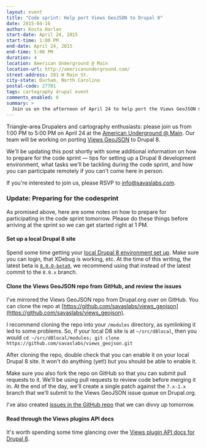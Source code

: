 ```yaml
---
layout: event
title: "Code sprint: Help port Views GeoJSON to Drupal 8"
date: 2015-04-16
author: Kosta Harlan
start-date: April 24, 2015
start-time: 1:00 PM
end-date: April 24, 2015
end-time: 5:00 PM
duration: 4
location: American Underground @ Main
location-url: http://americanunderground.com/
street-address: 201 W Main St.
city-state: Durham, North Carolina
postal-code: 27701
tags: cartography drupal event
comments_enabled: 0
summary: >
  Join us on the afternoon of April 24 to help port the Views GeoJSON module to Drupal 8.
---
```

Triangle-area Drupalers and cartography enthusiasts: please join us from 1:00 PM to 5:00 PM on April 24 at the [American Underground @ Main](http://americanunderground.com/). Our team will be working on porting [Views GeoJSON](https://www.drupal.org/project/views_geojson) to Drupal 8.

We'll be updating this post shortly with some additional information on how to prepare for the code sprint — tips for setting up a Drupal 8 development environment, what tasks we'll be tackling during the code sprint, and how you can participate remotely if you can't come here in person.

If you're interested to join us, please RSVP to [info@savaslabs.com](mailto:info@savaslabs.com).

### Update: Preparing for the codesprint

As promised above, here are some notes on how to prepare for participating in the code sprint tomorrow. Please do these things before arriving at the sprint so we can get started right at 1 PM.

#### Set up a local Drupal 8 site

Spend some time getting your [local Drupal 8 environment set up](/2015/04/23/drupal-8-docker-bowline-setup.html). Make sure you can login, that XDebug is working, etc. At the time of this writing, the latest beta is [`8.0.0-beta9`](https://www.drupal.org/node/2459341), we recommend using that instead of the latest commit to the `8.0.x` branch.

#### Clone the Views GeoJSON repo from GitHub, and review the issues

I've mirrored the Views GeoJSON repo from Drupal.org over on GitHub. You can clone the repo at [https://github.com/savaslabs/views_geojson](https://github.com/savaslabs/views_geojson).

I recommend cloning the repo into your `/modules` directory, as symlinking it led to some problems. So, if your local D8 site is at `~/src/d8local`, then you would `cd ~/src/d8local/modules; git clone https://github.com/savaslabs/views_geojson.git`

After cloning the repo, double check that you can enable it on your local Drupal 8 site. It won't do anything (yet!) but you should be able to enable it.

Make sure you also fork the repo on GitHub so that you can submit pull requests to it. We'll be using pull requests to review code before merging it in. At the end of the day, we'll create a single patch against the `7.x-1.x` branch that we'll submit to the Views GeoJSON issue queue on Drupal.org.

I've also created [issues in the GitHub repo](https://github.com/savaslabs/views_geojson/issues) that we can divvy up tomorrow.

#### Read through the Views plugins API docs

It's worth spending some time glancing over the [Views plugin API docs for Drupal 8](https://api.drupal.org/api/drupal/core!modules!views!views.api.php/group/views_plugins/8).
